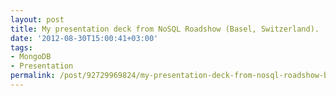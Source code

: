 ```yaml
---
layout: post
title: My presentation deck from NoSQL Roadshow (Basel, Switzerland).
date: '2012-08-30T15:00:41+03:00'
tags:
- MongoDB
- Presentation
permalink: /post/92729969824/my-presentation-deck-from-nosql-roadshow-basel-switzerla
---
```

<p><script async class="speakerdeck-embed" data-id="503f2c172d2b07000203cd89" data-ratio="1.7777777777777777" src="//speakerdeck.com/assets/embed.js"></script></p>
